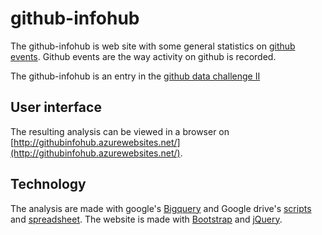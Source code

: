 github-infohub
==============

The github-infohub is web site with some general statistics on [github events](http://developer.github.com/v3/activity/events/types/). Github events are the way activity on github is recorded. 

The github-infohub is an entry in the [github data challenge II](https://github.com/blog/1450-the-github-data-challenge-ii)

User interface
--------------
The resulting analysis can be viewed in a browser on [http://githubinfohub.azurewebsites.net/](http://githubinfohub.azurewebsites.net/). 

Technology
----------
The analysis are made with google's [Bigquery](http://en.wikipedia.org/wiki/BigQuery) and Google drive's [scripts](https://developers.google.com/apps-script/) and [spreadsheet](http://www.google.com/drive/apps.html#product=sheets). The website is made with [Bootstrap](https://github.com/twitter/bootstrap) and [jQuery](http://jquery.com/).